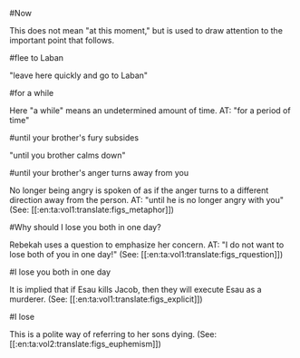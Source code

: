#Now

This does not mean "at this moment," but is used to draw attention to the important point that follows.

#flee to Laban

"leave here quickly and go to Laban"

#for a while

Here "a while" means an undetermined amount of time. AT: "for a period of time"

#until your brother's fury subsides

"until you brother calms down"

#until your brother's anger turns away from you

No longer being angry is spoken of as if the anger turns to a different direction away from the person. AT: "until he is no longer angry with you" (See: [[:en:ta:vol1:translate:figs_metaphor]])

#Why should I lose you both in one day?

Rebekah uses a question to emphasize her concern. AT: "I do not want to lose both of you in one day!" (See: [[:en:ta:vol1:translate:figs_rquestion]])

#I lose you both in one day

It is implied that if Esau kills Jacob, then they will execute Esau as a murderer. (See: [[:en:ta:vol1:translate:figs_explicit]])

#I lose

This is a polite way of referring to her sons dying. (See: [[:en:ta:vol2:translate:figs_euphemism]])